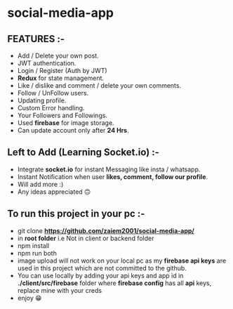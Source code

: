 # social-media-app

## FEATURES :-
 
* Add / Delete your own post.
* JWT authentication.
* Login / Register (Auth by JWT)
* **Redux** for state management.
* Like / dislike and comment / delete your own comments.
* Follow / UnFollow users.
* Updating profile.
* Custom Error handling.
* Your Followers and Followings.
* Used **firebase** for image storage.
* Can update account only after **24 Hrs**.

## Left to Add (Learning Socket.io) :-

* Integrate **socket.io** for instant Messaging like insta / whatsapp.
* Instant Notification when user **likes, comment, follow our profile**.
* Will add more :)
* Any ideas appreciated 🙃

## To run this project in your pc :-
 * git clone **https://github.com/zaiem2001/social-media-app/**
 * in **root folder** i.e Not in client or backend folder
 * npm install
 * npm run both
 * image upload will not work on your local pc as my **firebase api keys** are used in this project which are not committed to the github.
 * You can use locally by adding your api keys and app id in **./client/src/firebase** folder where **firebase config** has all **api** keys, replace mine with your creds
 * enjoy 😁
